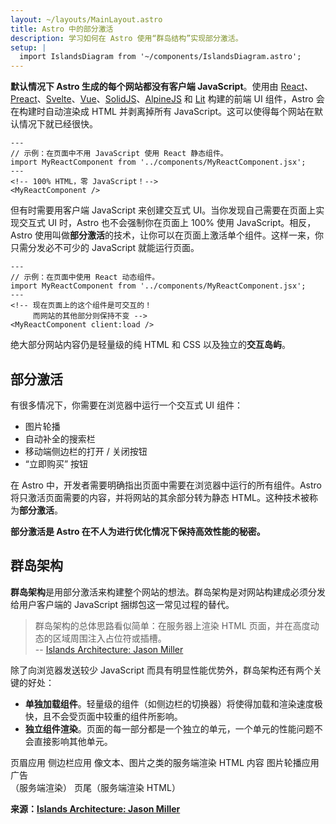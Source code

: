 ```yaml
---
layout: ~/layouts/MainLayout.astro
title: Astro 中的部分激活
description: 学习如何在 Astro 使用“群岛结构”实现部分激活。
setup: |
  import IslandsDiagram from '~/components/IslandsDiagram.astro';
---
```


**默认情况下 Astro 生成的每个网站都没有客户端 JavaScript**。使用由 [React](https://reactjs.org/)、[Preact](https://preactjs.com/)、[Svelte](https://svelte.dev/)、[Vue](https://vuejs.org/)、[SolidJS](https://www.solidjs.com/)、[AlpineJS](https://alpinejs.dev/) 和 [Lit](https://lit.dev/) 构建的前端 UI 组件，Astro 会在构建时自动渲染成 HTML 并剥离掉所有 JavaScript。这可以使得每个网站在默认情况下就已经很快。

```astro
---
// 示例：在页面中不用 JavaScript 使用 React 静态组件。
import MyReactComponent from '../components/MyReactComponent.jsx';
---
<!-- 100% HTML，零 JavaScript！-->
<MyReactComponent />
```

但有时需要用客户端 JavaScript 来创建交互式 UI。当你发现自己需要在页面上实现交互式 UI 时，Astro 也不会强制你在页面上 100% 使用 JavaScript。相反，Astro 使用叫做**部分激活**的技术，让你可以在页面上激活单个组件。这样一来，你只需分发必不可少的 JavaScript 就能运行页面。

```astro
---
// 示例：在页面中使用 React 动态组件。
import MyReactComponent from '../components/MyReactComponent.jsx';
---
<!-- 现在页面上的这个组件是可交互的！ 
     而网站的其他部分则保持不变 -->
<MyReactComponent client:load />
```

绝大部分网站内容仍是轻量级的纯 HTML 和 CSS 以及独立的**交互岛屿**。

## 部分激活

有很多情况下，你需要在浏览器中运行一个交互式 UI 组件：

- 图片轮播
- 自动补全的搜索栏
- 移动端侧边栏的打开 / 关闭按钮
- “立即购买” 按钮

在 Astro 中，开发者需要明确指出页面中需要在浏览器中运行的所有组件。Astro 将只激活页面需要的内容，并将网站的其余部分转为静态 HTML。这种技术被称为**部分激活**。

**部分激活是 Astro 在不人为进行优化情况下保持高效性能的秘密。**

## 群岛架构

**群岛架构**是用部分激活来构建整个网站的想法。群岛架构是对网站构建成必须分发给用户客户端的 JavaScript 捆绑包这一常见过程的替代。

> 群岛架构的总体思路看似简单：在服务器上渲染 HTML 页面，并在高度动态的区域周围注入占位符或插槽。
> <br/> -- [Islands Architecture: Jason Miller](https://jasonformat.com/islands-architecture/)

除了向浏览器发送较少 JavaScript 而具有明显性能优势外，群岛架构还有两个关键的好处：

- **单独加载组件**。轻量级的组件（如侧边栏的切换器）将使得加载和渲染速度极快，且不会受页面中较重的组件所影响。
- **独立组件渲染**。页面的每一部分都是一个独立的单元，一个单元的性能问题不会直接影响其他单元。

<IslandsDiagram>
    <Fragment slot="headerApp">页眉应用</Fragment>
    <Fragment slot="sidebarApp">侧边栏应用</Fragment>
    <Fragment slot="main">
        像文本、图片之类的服务端渲染 HTML 内容
    </Fragment>
    <Fragment slot="carouselApp">图片轮播应用</Fragment>
    <Fragment slot="advertisement">广告<br/>（服务端渲染）</Fragment>
    <Fragment slot="footer">页尾（服务端渲染 HTML）</Fragment>
</IslandsDiagram>

**来源：[Islands Architecture: Jason Miller](https://jasonformat.com/islands-architecture/)**
